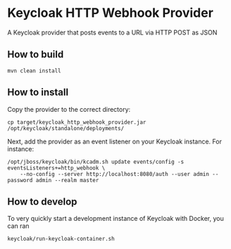# Keycloak HTTP Webhook Provider

A Keycloak provider that posts events to a URL via HTTP POST as JSON

## How to build

    mvn clean install

## How to install

Copy the provider to the correct directory:

    cp target/keycloak_http_webhook_provider.jar /opt/keycloak/standalone/deployments/

Next, add the provider as an event listener on your Keycloak instance. For instance:

    /opt/jboss/keycloak/bin/kcadm.sh update events/config -s eventsListeners+=http_webhook \
        --no-config --server http://localhost:8080/auth --user admin --password admin --realm master

## How to develop

To very quickly start a development instance of Keycloak with Docker, you can ran

    keycloak/run-keycloak-container.sh
